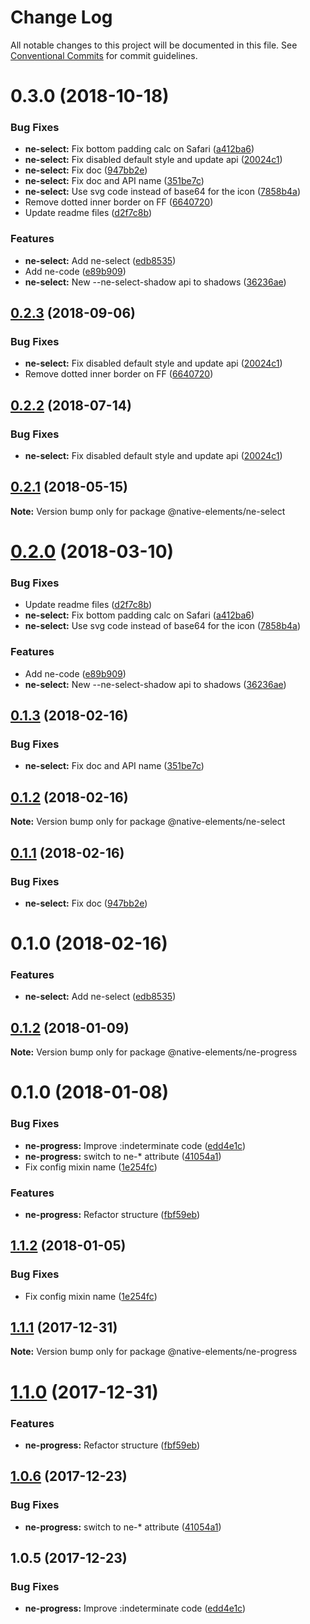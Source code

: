 # Change Log

All notable changes to this project will be documented in this file.
See [Conventional Commits](https://conventionalcommits.org) for commit guidelines.

# 0.3.0 (2018-10-18)


### Bug Fixes

* **ne-select:** Fix bottom padding calc on Safari ([a412ba6](https://github.com/equinusocio/native-elements/tree/master/elements/ne-select/commit/a412ba6))
* **ne-select:** Fix disabled default style and update api ([20024c1](https://github.com/equinusocio/native-elements/tree/master/elements/ne-select/commit/20024c1))
* **ne-select:** Fix doc ([947bb2e](https://github.com/equinusocio/native-elements/tree/master/elements/ne-select/commit/947bb2e))
* **ne-select:** Fix doc and API name ([351be7c](https://github.com/equinusocio/native-elements/tree/master/elements/ne-select/commit/351be7c))
* **ne-select:** Use svg code instead of base64 for the icon ([7858b4a](https://github.com/equinusocio/native-elements/tree/master/elements/ne-select/commit/7858b4a))
* Remove dotted inner  border on FF ([6640720](https://github.com/equinusocio/native-elements/tree/master/elements/ne-select/commit/6640720))
* Update readme files ([d2f7c8b](https://github.com/equinusocio/native-elements/tree/master/elements/ne-select/commit/d2f7c8b))


### Features

* **ne-select:** Add ne-select ([edb8535](https://github.com/equinusocio/native-elements/tree/master/elements/ne-select/commit/edb8535))
* Add ne-code ([e89b909](https://github.com/equinusocio/native-elements/tree/master/elements/ne-select/commit/e89b909))
* **ne-select:** New --ne-select-shadow api to shadows ([36236ae](https://github.com/equinusocio/native-elements/tree/master/elements/ne-select/commit/36236ae))





<a name="0.2.3"></a>
## [0.2.3](https://github.com/equinusocio/native-elements/tree/master/elements/ne-select/compare/@native-elements/ne-select@0.2.1...@native-elements/ne-select@0.2.3) (2018-09-06)


### Bug Fixes

* **ne-select:** Fix disabled default style and update api ([20024c1](https://github.com/equinusocio/native-elements/tree/master/elements/ne-select/commit/20024c1))
* Remove dotted inner  border on FF ([6640720](https://github.com/equinusocio/native-elements/tree/master/elements/ne-select/commit/6640720))





<a name="0.2.2"></a>
## [0.2.2](https://github.com/equinusocio/native-elements/tree/master/elements/ne-select/compare/@native-elements/ne-select@0.2.1...@native-elements/ne-select@0.2.2) (2018-07-14)


### Bug Fixes

* **ne-select:** Fix disabled default style and update api ([20024c1](https://github.com/equinusocio/native-elements/tree/master/elements/ne-select/commit/20024c1))




<a name="0.2.1"></a>
## [0.2.1](https://github.com/equinusocio/native-elements/tree/master/elements/ne-select/compare/@native-elements/ne-select@0.2.0...@native-elements/ne-select@0.2.1) (2018-05-15)




**Note:** Version bump only for package @native-elements/ne-select

<a name="0.2.0"></a>
# [0.2.0](https://github.com/equinusocio/native-elements/tree/master/elements/ne-select/compare/@native-elements/ne-select@0.1.3...@native-elements/ne-select@0.2.0) (2018-03-10)


### Bug Fixes

* Update readme files ([d2f7c8b](https://github.com/equinusocio/native-elements/tree/master/elements/ne-select/commit/d2f7c8b))
* **ne-select:** Fix bottom padding calc on Safari ([a412ba6](https://github.com/equinusocio/native-elements/tree/master/elements/ne-select/commit/a412ba6))
* **ne-select:** Use svg code instead of base64 for the icon ([7858b4a](https://github.com/equinusocio/native-elements/tree/master/elements/ne-select/commit/7858b4a))


### Features

* Add ne-code ([e89b909](https://github.com/equinusocio/native-elements/tree/master/elements/ne-select/commit/e89b909))
* **ne-select:** New --ne-select-shadow api to shadows ([36236ae](https://github.com/equinusocio/native-elements/tree/master/elements/ne-select/commit/36236ae))




<a name="0.1.3"></a>
## [0.1.3](https://github.com/equinusocio/native-elements/tree/master/elements/ne-select/compare/@native-elements/ne-select@0.1.2...@native-elements/ne-select@0.1.3) (2018-02-16)


### Bug Fixes

* **ne-select:** Fix doc and API name ([351be7c](https://github.com/equinusocio/native-elements/tree/master/elements/ne-select/commit/351be7c))




<a name="0.1.2"></a>
## [0.1.2](https://github.com/equinusocio/native-elements/tree/master/elements/ne-select/compare/@native-elements/ne-select@0.1.1...@native-elements/ne-select@0.1.2) (2018-02-16)




**Note:** Version bump only for package @native-elements/ne-select

<a name="0.1.1"></a>
## [0.1.1](https://github.com/equinusocio/native-elements/tree/master/elements/ne-select/compare/@native-elements/ne-select@0.1.0...@native-elements/ne-select@0.1.1) (2018-02-16)


### Bug Fixes

* **ne-select:** Fix doc ([947bb2e](https://github.com/equinusocio/native-elements/tree/master/elements/ne-select/commit/947bb2e))




<a name="0.1.0"></a>
# 0.1.0 (2018-02-16)


### Features

* **ne-select:** Add ne-select ([edb8535](https://github.com/equinusocio/native-elements/tree/master/elements/ne-select/commit/edb8535))




<a name="0.1.2"></a>
## [0.1.2](https://github.com/equinusocio/native-elements/tree/master/elements/ne-progress/compare/@native-elements/ne-progress@0.1.0...@native-elements/ne-progress@0.1.2) (2018-01-09)




**Note:** Version bump only for package @native-elements/ne-progress

<a name="0.1.0"></a>
# 0.1.0 (2018-01-08)


### Bug Fixes

* **ne-progress:** Improve :indeterminate code ([edd4e1c](https://github.com/equinusocio/native-elements/tree/master/elements/ne-progress/commit/edd4e1c))
* **ne-progress:** switch to ne-* attribute ([41054a1](https://github.com/equinusocio/native-elements/tree/master/elements/ne-progress/commit/41054a1))
* Fix config mixin name ([1e254fc](https://github.com/equinusocio/native-elements/tree/master/elements/ne-progress/commit/1e254fc))


### Features

* **ne-progress:** Refactor structure ([fbf59eb](https://github.com/equinusocio/native-elements/tree/master/elements/ne-progress/commit/fbf59eb))




<a name="1.1.2"></a>
## [1.1.2](https://github.com/equinusocio/native-elements/tree/master/elements/ne-progress/compare/@native-elements/ne-progress@1.1.1...@native-elements/ne-progress@1.1.2) (2018-01-05)


### Bug Fixes

* Fix config mixin name ([1e254fc](https://github.com/equinusocio/native-elements/tree/master/elements/ne-progress/commit/1e254fc))




<a name="1.1.1"></a>
## [1.1.1](https://github.com/equinusocio/native-elements/tree/master/elements/ne-progress/compare/@native-elements/ne-progress@1.1.0...@native-elements/ne-progress@1.1.1) (2017-12-31)




**Note:** Version bump only for package @native-elements/ne-progress

<a name="1.1.0"></a>
# [1.1.0](https://github.com/equinusocio/native-elements/tree/master/elements/ne-progress/compare/@native-elements/ne-progress@1.0.6...@native-elements/ne-progress@1.1.0) (2017-12-31)


### Features

* **ne-progress:** Refactor structure ([fbf59eb](https://github.com/equinusocio/native-elements/tree/master/elements/ne-progress/commit/fbf59eb))




<a name="1.0.6"></a>
## [1.0.6](https://github.com/equinusocio/native-elements/tree/master/elements/ne-progress/compare/@native-elements/ne-progress@1.0.5...@native-elements/ne-progress@1.0.6) (2017-12-23)


### Bug Fixes

* **ne-progress:** switch to ne-* attribute ([41054a1](https://github.com/equinusocio/native-elements/tree/master/elements/ne-progress/commit/41054a1))




<a name="1.0.5"></a>
## 1.0.5 (2017-12-23)


### Bug Fixes

* **ne-progress:** Improve :indeterminate code ([edd4e1c](https://github.com/equinusocio/native-elements/tree/master/elements/ne-progress/commit/edd4e1c))
